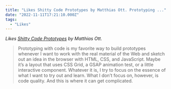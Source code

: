 ```yaml
---
title: "Likes Shitty Code Prototypes by Matthias Ott. Prototyping ..."
date: "2022-11-11T17:21:10.000Z"
tags: 
  - "Likes"
---
```


_Likes [Shitty Code Prototypes](https://matthiasott.com/notes/shitty-code-prototypes) by Matthias Ott._

> Prototyping with code is my favorite way to build prototypes whenever I want to work with the real material of the Web and sketch out an idea in the browser with HTML, CSS, and JavaScript. Maybe it’s a layout that uses CSS Grid, a GSAP animation test, or a little interactive component. Whatever it is, I try to focus on the essence of what I want to try out and learn. What I don’t focus on, however, is code quality. And this is where it can get complicated.
